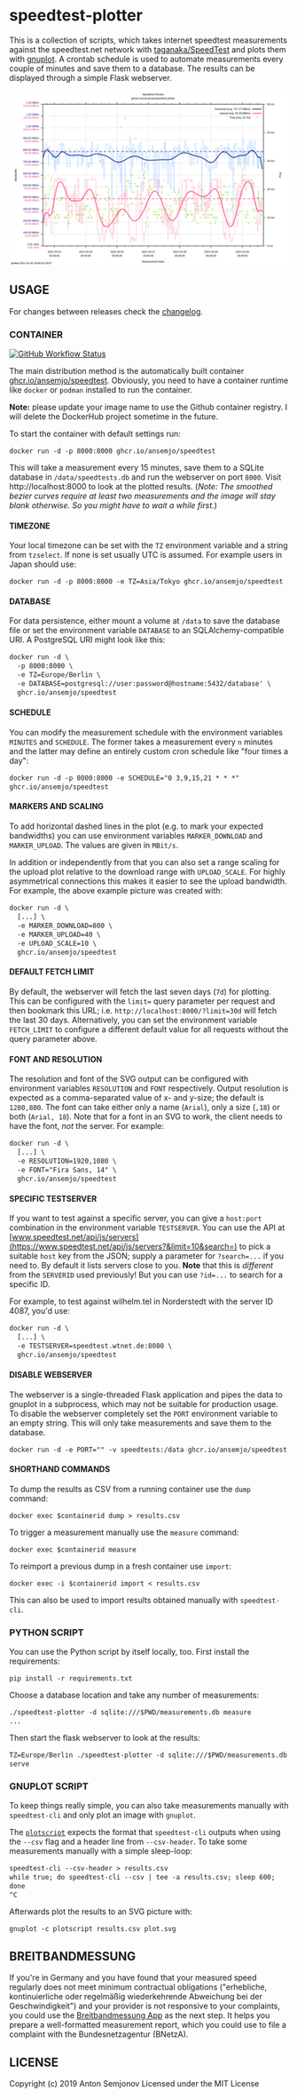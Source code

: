 # speedtest-plotter

This is a collection of scripts, which takes internet speedtest measurements
against the speedtest.net network with [taganaka/SpeedTest](https://github.com/taganaka/SpeedTest) and plots them
with [gnuplot](http://gnuplot.sourceforge.net). A crontab schedule is used
to automate measurements every couple of minutes and save them to a database.
The results can be displayed through a simple Flask webserver.

![example plot of speedtest results](assets/example.png)

## USAGE

For changes between releases check the [changelog](CHANGELOG.md).

### CONTAINER

<a href="https://github.com/ansemjo/speedtest-plotter/actions">

![GitHub Workflow Status](https://github.com/ansemjo/speedtest-plotter/actions/workflows/release.yml/badge.svg)

</a>

The main distribution method is the automatically built container
[ghcr.io/ansemjo/speedtest](https://github.com/ansemjo/speedtest-plotter/pkgs/container/speedtest).
Obviously, you need to have a container runtime like `docker` or `podman`
installed to run the container.

**Note:** please update your image name to use the Github container registry.
I will delete the DockerHub project sometime in the future.

To start the container with default settings run:

    docker run -d -p 8000:8000 ghcr.io/ansemjo/speedtest

This will take a measurement every 15 minutes, save them to a SQLite database
in `/data/speedtests.db` and run the webserver on port `8000`. Visit http://localhost:8000
to look at the plotted results. (*Note: The smoothed bezier curves require at least two
measurements and the image will stay blank otherwise. So you might have to wait a while first.*)

#### TIMEZONE

Your local timezone can be set with the `TZ` environment variable and a string from
`tzselect`. If none is set usually UTC is assumed. For example users in Japan should use:

    docker run -d -p 8000:8000 -e TZ=Asia/Tokyo ghcr.io/ansemjo/speedtest

#### DATABASE

For data persistence, either mount a volume at `/data` to save the database file
or set the environment variable `DATABASE` to an SQLAlchemy-compatible URI. A PostgreSQL
URI might look like this:

    docker run -d \
      -p 8000:8000 \
      -e TZ=Europe/Berlin \
      -e DATABASE=postgresql://user:password@hostname:5432/database' \
      ghcr.io/ansemjo/speedtest

#### SCHEDULE

You can modify the measurement schedule with the environment variables `MINUTES` and
`SCHEDULE`. The former takes a measurement every `n` minutes and the latter may define
an entirely custom cron schedule like "four times a day":

    docker run -d -p 8000:8000 -e SCHEDULE="0 3,9,15,21 * * *" ghcr.io/ansemjo/speedtest

#### MARKERS AND SCALING

To add horizontal dashed lines in the plot (e.g. to mark your expected bandwidths)
you can use environment variables `MARKER_DOWNLOAD` and `MARKER_UPLOAD`. The values
are given in `MBit/s`. 

In addition or independently from that you can also set a range scaling for the upload
plot relative to the download range with `UPLOAD_SCALE`. For highly asymmetrical connections
this makes it easier to see the upload bandwidth. For example, the above example
picture was created with:

    docker run -d \
      [...] \
      -e MARKER_DOWNLOAD=800 \
      -e MARKER_UPLOAD=40 \
      -e UPLOAD_SCALE=10 \
      ghcr.io/ansemjo/speedtest

#### DEFAULT FETCH LIMIT

By default, the webserver will fetch the last seven days (`7d`) for plotting. This can be configured
with the `limit=` query parameter per request and then bookmark this URL; i.e.
`http://localhost:8000/?limit=30d` will fetch the last 30 days. Alternatively, you can set the
environment variable `FETCH_LIMIT` to configure a different default value for all requests
without the query parameter above.

#### FONT AND RESOLUTION

The resolution and font of the SVG output can be configured with environment variables `RESOLUTION` and `FONT` respectively. Output resolution is expected as a comma-separated value of x- and y-size; the default is `1280,800`. The font can take either only a name (`Arial`), only a size (`,18`) or both (`Arial, 18`). Note that for a font in an SVG to work, the client needs to have the font, *not* the server. For example:

    docker run -d \
      [...] \
      -e RESOLUTION=1920,1080 \
      -e FONT="Fira Sans, 14" \
      ghcr.io/ansemjo/speedtest

#### SPECIFIC TESTSERVER

If you want to test against a specific server, you can give a `host:port` combination
in the environment variable `TESTSERVER`. You can use the API at
[www.speedtest.net/api/js/servers](https://www.speedtest.net/api/js/servers?&limit=10&search=)
to pick a suitable `host` key from the JSON; supply a parameter for `?search=...` if you need to.
By default it lists servers close to you. **Note** that this is *different* from the
`SERVERID` used previously! But you can use `?id=...` to search for a specific ID.

For example, to test against wilhelm.tel in Norderstedt with the server ID 4087, you'd use:

    docker run -d \
      [...] \
      -e TESTSERVER=speedtest.wtnet.de:8080 \
      ghcr.io/ansemjo/speedtest

#### DISABLE WEBSERVER

The webserver is a single-threaded Flask application and pipes the data to gnuplot in a subprocess, which may not be suitable
for production usage. To disable the webserver completely set the `PORT` environment
variable to an empty string. This will only take measurements and save them to the
database.

    docker run -d -e PORT="" -v speedtests:/data ghcr.io/ansemjo/speedtest

#### SHORTHAND COMMANDS

To dump the results as CSV from a running container use the `dump` command:

    docker exec $containerid dump > results.csv

To trigger a measurement manually use the `measure` command:

    docker exec $containerid measure

To reimport a previous dump in a fresh container use `import`:

    docker exec -i $containerid import < results.csv

This can also be used to import results obtained manually with `speedtest-cli`.

### PYTHON SCRIPT

You can use the Python script by itself locally, too. First install the requirements:

    pip install -r requirements.txt

Choose a database location and take any number of measurements:

    ./speedtest-plotter -d sqlite:///$PWD/measurements.db measure
    ...

Then start the flask webserver to look at the results:

    TZ=Europe/Berlin ./speedtest-plotter -d sqlite:///$PWD/measurements.db serve

### GNUPLOT SCRIPT

To keep things really simple, you can also take measurements manually with `speedtest-cli` and only
plot an image with `gnuplot`.

The [`plotscript`](plotscript) expects the format that `speedtest-cli` outputs when using the `--csv` flag
and a header line from `--csv-header`. To take some measurements manually with a simple sleep-loop:

    speedtest-cli --csv-header > results.csv
    while true; do speedtest-cli --csv | tee -a results.csv; sleep 600; done
    ^C

Afterwards plot the results to an SVG picture with:

    gnuplot -c plotscript results.csv plot.svg

## BREITBANDMESSUNG

If you're in Germany and you have found that your measured speed regularly does not meet minimum contractual obligations ("erhebliche, kontinuierliche oder regelmäßig wiederkehrende Abweichung bei der Geschwindigkeit") and your provider is not responsive to your complaints, you could use the [Breitbandmessung App](https://www.breitbandmessung.de/) as the next step. It helps you prepare a well-formatted measurement report, which you could use to file a complaint with the Bundesnetzagentur (BNetzA).

## LICENSE

Copyright (c) 2019 Anton Semjonov
Licensed under the MIT License

